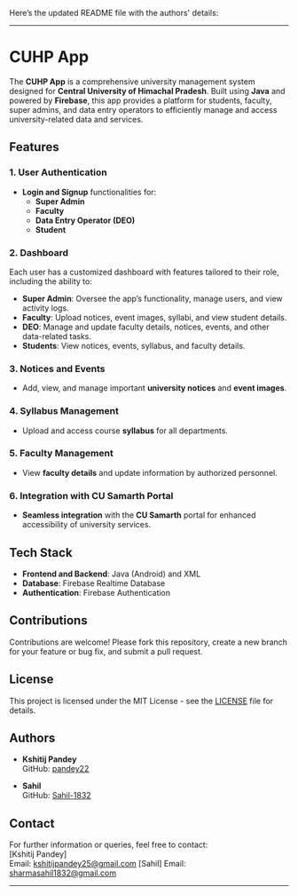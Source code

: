Here’s the updated README file with the authors' details:

---

# CUHP App

The **CUHP App** is a comprehensive university management system designed for **Central University of Himachal Pradesh**. Built using **Java** and powered by **Firebase**, this app provides a platform for students, faculty, super admins, and data entry operators to efficiently manage and access university-related data and services.

## Features

### 1. User Authentication
- **Login and Signup** functionalities for:
  - **Super Admin**
  - **Faculty**
  - **Data Entry Operator (DEO)**
  - **Student**

### 2. Dashboard
Each user has a customized dashboard with features tailored to their role, including the ability to:
- **Super Admin**: Oversee the app’s functionality, manage users, and view activity logs.
- **Faculty**: Upload notices, event images, syllabi, and view student details.
- **DEO**: Manage and update faculty details, notices, events, and other data-related tasks.
- **Students**: View notices, events, syllabus, and faculty details.

### 3. Notices and Events
- Add, view, and manage important **university notices** and **event images**.

### 4. Syllabus Management
- Upload and access course **syllabus** for all departments.

### 5. Faculty Management
- View **faculty details** and update information by authorized personnel.

### 6. Integration with CU Samarth Portal
- **Seamless integration** with the **CU Samarth** portal for enhanced accessibility of university services.

## Tech Stack

- **Frontend and Backend**: Java (Android) and XML
- **Database**: Firebase Realtime Database
- **Authentication**: Firebase Authentication


## Contributions

Contributions are welcome! Please fork this repository, create a new branch for your feature or bug fix, and submit a pull request.

## License

This project is licensed under the MIT License - see the [LICENSE](LICENSE) file for details.

## Authors

- **Kshitij Pandey**  
  GitHub: [pandey22](https://github.com/pandey22)

- **Sahil**  
  GitHub: [Sahil-1832](https://github.com/Sahil-1832)

## Contact

For further information or queries, feel free to contact:  
[Kshitij Pandey]  
Email: kshitijpandey25@gmail.com
[Sahil]
Email: sharmasahil1832@gmail.com

---
